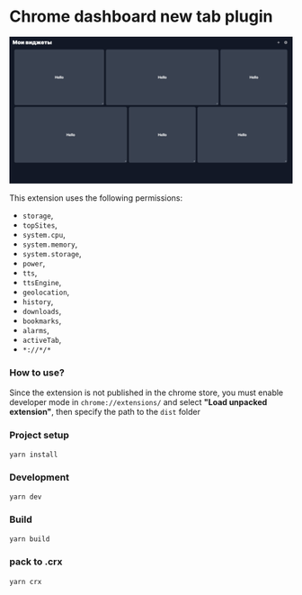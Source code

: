 # Chrome dashboard new tab plugin

![Screenshot](/screenshots/dashboard.png)

This extension uses the following permissions:

- `storage`,
- `topSites`,
- `system.cpu`,
- `system.memory`,
- `system.storage`,
- `power`,
- `tts`,
- `ttsEngine`,
- `geolocation`,
- `history`,
- `downloads`,
- `bookmarks`,
- `alarms`,
- `activeTab`,
- `*://*/*`

### How to use?

Since the extension is not published in the chrome store, you must enable developer mode in `chrome://extensions/` and select **"Load unpacked extension"**, then specify the path to the `dist` folder

### Project setup

```
yarn install
```

### Development

```
yarn dev
```

### Build

```
yarn build
```

### pack to .crx

```
yarn crx
```
